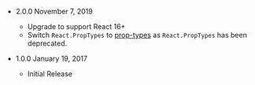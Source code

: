 * 2.0.0 November 7, 2019
  - Upgrade to support React 16+
  - Switch `React.PropTypes` to [prop-types](https://github.com/facebook/prop-types) as `React.PropTypes` has been deprecated.

* 1.0.0 January 19, 2017
  - Initial Release
